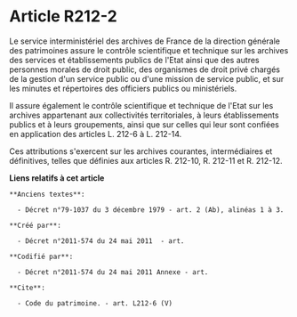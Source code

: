 # Article R212-2

Le service interministériel des archives de France de la direction générale des patrimoines assure le contrôle scientifique
et technique sur les archives des services et établissements publics de l'Etat ainsi que des autres personnes morales de
droit public, des organismes de droit privé chargés de la gestion d'un service public ou d'une mission de service public, et
sur les minutes et répertoires des officiers publics ou ministériels. 

Il assure également le contrôle scientifique et technique de l'Etat sur les archives appartenant aux collectivités
territoriales, à leurs établissements publics et à leurs groupements, ainsi que sur celles qui leur sont confiées en
application des articles L. 212-6 à L. 212-14.

Ces attributions s'exercent sur les archives courantes, intermédiaires et définitives, telles que définies aux articles R.
212-10, R. 212-11 et R. 212-12.

**Liens relatifs à cet article**

	**Anciens textes**:

	  - Décret n°79-1037 du 3 décembre 1979 - art. 2 (Ab), alinéas 1 à 3.

	**Créé par**:

	  - Décret n°2011-574 du 24 mai 2011  - art.

	**Codifié par**:

	  - Décret n°2011-574 du 24 mai 2011 Annexe - art.

	**Cite**:

	  - Code du patrimoine. - art. L212-6 (V)
